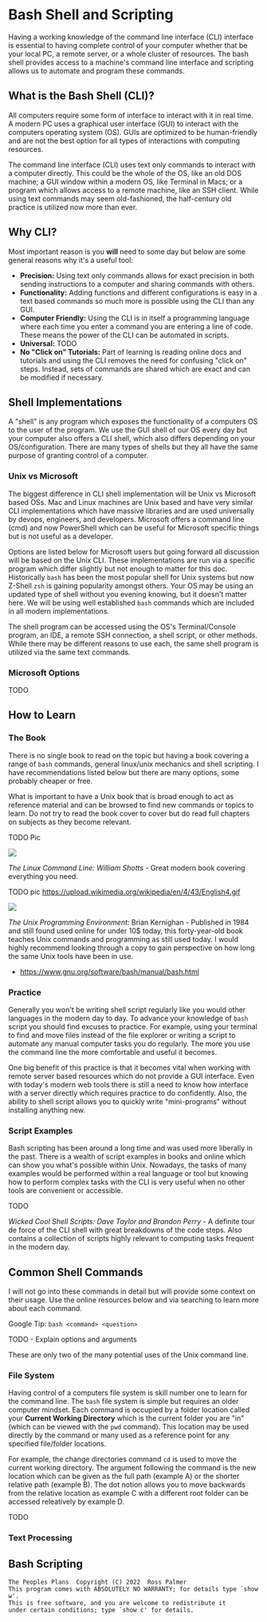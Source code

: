 
# Bash Shell and Scripting

Having a working knowledge of the command line interface (CLI)
interface is essential to having complete control of your
computer whether that be your local PC, a remote server,
or a whole cluster of resources. The bash shell provides access
to a machine's command line interface and scripting allows us to
automate and program these commands.

## What is the Bash Shell (CLI)?

All computers require some form of interface to interact with it
in real time. A modern PC uses a graphical user interface (GUI) 
to interact with the computers operating system (OS). GUIs are 
optimized to be human-friendly and are not the best option for all 
types of interactions with computing resources.

The command line interface (CLI) uses text only commands to interact with
a computer directly. This could be the whole of the OS, like an old DOS 
machine; a GUI window within a modern OS, like Terminal in Macs; or a 
program which allows access to a remote machine, like an SSH client. 
While using text commands may seem old-fashioned, the half-century old
practice is utilized now more than ever.

## Why CLI?

Most important reason is you **will** need to some day but below are some
general reasons why it's a useful tool:

- **Precision:** Using text only commands allows for exact precision in
both sending instructions to a computer and sharing commands with others.
- **Functionality:** Adding functions and different configurations is easy
in a text based commands so much more is possible using the CLI than any GUI.
- **Computer Friendly:** Using the CLI is in itself a programming language
where each time you enter a command you are entering a line of code. These 
means the power of the CLI can be automated in scripts.
- **Universal:** TODO
- **No "Click on" Tutorials:** Part of learning is reading online docs and
tutorials and using the CLI removes the need for confusing "click on" steps.
Instead, sets of commands are shared which are exact and can be modified
if necessary.

## Shell Implementations

A "shell" is any program which exposes the functionality of a computers OS
to the user of the program. We use the GUI shell of our OS every day but 
your computer also offers a CLI shell, which also differs depending on
your OS/configuration. There are many types of shells but they all have
the same purpose of granting control of a computer.

### Unix vs Microsoft

The biggest difference in CLI shell implementation will be Unix vs Microsoft
based OSs. Mac and Linux machines are Unix based and have very similar CLI
implementations which have massive libraries and are used universally by
devops, engineers, and developers. Microsoft offers a command line (cmd) and
now PowerShell which can be useful for Microsoft specific things but is not
useful as a developer.

Options are listed below for Microsoft users but going forward all discussion
will be based on the Unix CLI. These implementations are run via a specific
program which differ slightly but not enough to matter for this doc. Historically
`bash` has been the most popular shell for Unix systems but now Z-Shell `zsh` is
gaining popularity amongst others. Your OS may be using an updated type of shell
without you evening knowing, but it doesn't matter here. We will be using well 
established `bash` commands which are included in all modern implementations.

The shell program can be accessed using the OS's Terminal/Console program, 
an IDE,  a remote SSH connection, a shell script, or other methods. While there 
may be different reasons to use each, the same shell program is utilized via
the same text commands.

### Microsoft Options

TODO

## How to Learn

### The Book

There is no single book to read on the topic but having a book covering a
range of `bash` commands, general linux/unix mechanics and shell scripting.
I have recommendations listed below but there are many options, some probably 
cheaper or free. 

What is important to have a Unix book that is broad enough to act as reference 
material and can be browsed to find new commands or topics to learn. Do not 
try to read the book cover to cover but do read full chapters on subjects as 
they become relevant. 

TODO Pic

[<img src="http://www.google.com.au/images/nav_logo7.png">](http://google.com.au/)

_The Linux Command Line: William Shotts_ - Great modern book covering everything 
you need.

TODO pic
https://upload.wikimedia.org/wikipedia/en/4/43/English4.gif

<img src="https://upload.wikimedia.org/wikipedia/en/4/43/English4.gif">

_The Unix Programming Environment:_ Brian Kernighan - Published in 1984 and still 
found used online for under 10$ today, this forty-year-old book teaches Unix 
commands and programming as still used today. I would highly recommend looking 
through a copy to gain perspective on how long the same Unix tools have been in use.

- https://www.gnu.org/software/bash/manual/bash.html

### Practice

Generally you won't be writing shell script regularly like you would other 
languages in the modern day to day. To advance your knowledge of `bash` script
you should find excuses to practice. For example, using your terminal to find
and move files instead of the file explorer or writing a script to automate
any manual computer tasks you do regularly. The more you use the command line
the more comfortable and useful it becomes.

One big benefit of this practice is that it becomes vital when working with
remote server based resources which do not provide a GUI interface. Even with
today's modern web tools there is still a need to know how interface with a
server directly which requires practice to do confidently. Also, the ability
to shell script allows you to quickly write "mini-programs" without installing
anything new.

### Script Examples

Bash scripting has been around a long time and was used more liberally in
the past. There is a wealth of script examples in books and online which
can show you what's possible within Unix. Nowadays, the tasks of many 
examples would be performed within a real language or tool but knowing
how to perform complex tasks with the CLI is very useful when no other 
tools are convenient or accessible.

TODO

_Wicked Cool Shell Scripts: Dave Taylor and Brandon Perry_ - A definite
tour de force of the CLI shell with great breakdowns of the code steps.
Also contains a collection of scripts highly relevant to computing tasks
frequent in the modern day.

## Common Shell Commands

I will not go into these commands in detail but will provide some context
on their usage. Use the online resources below and via searching to learn
more about each command. 

Google Tip: `bash <command> <question>`

TODO - Explain options and arguments

These are only two of the many potential uses of the Unix command line.

### File System

Having control of a computers file system is skill number one to learn
for the command line. The `bash` file system is simple but requires an
older computer mindset. Each command is occupied by a folder location
called your **Current Working Directory** which is the current folder
you are "in" (which can be viewed with the `pwd` command). This
location may be used directly by the command or many used as a 
reference point for any specified file/folder locations.

For example, the change directories command `cd` is used to move the 
current working directory. The argument following the command is the
new location which can be given as the full path (example A) or the
shorter relative path (example B). The dot notion allows you to move
backwards from the relative location as example C with a different
root folder can be accessed releatively by example D. 

TODO

### Text Processing

## Bash Scripting


```
The Peoples Plans  Copyright (C) 2022  Ross Palmer
This program comes with ABSOLUTELY NO WARRANTY; for details type `show w'.
This is free software, and you are welcome to redistribute it
under certain conditions; type `show c' for details.
```